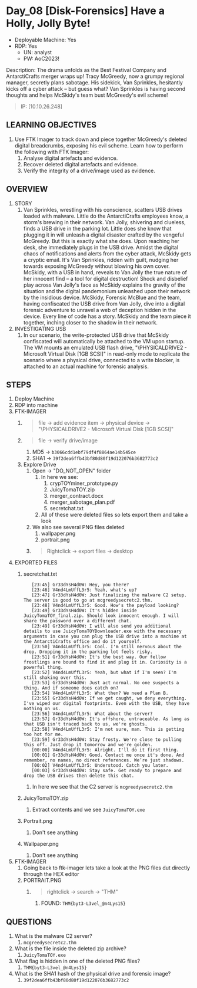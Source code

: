 # Day_08 [Disk-Forensics] Have a Holly, Jolly Byte!

+ Deployable Machine: Yes
+ RDP: Yes
  + UN: analyst
  + PW: AoC2023!

Description: The drama unfolds as the Best Festival Company and AntarctiCrafts merger wraps up! Tracy McGreedy, now a grumpy regional manager, secretly plans sabotage. His sidekick, Van Sprinkles, hesitantly kicks off a cyber attack – but guess what? Van Sprinkles is having second thoughts and helps McSkidy's team bust McGreedy's evil scheme!

> IP: [10.10.26.248]

## LEARNING OBJECTIVES

1. Use FTK Imager to track down and piece together McGreedy's deleted digital breadcrumbs, exposing his evil scheme. Learn how to perform the following with FTK Imager:
   1. Analyse digital artefacts and evidence.
   2. Recover deleted digital artefacts and evidence.
   3. Verify the integrity of a drive/image used as evidence.

## OVERVIEW

1. STORY
   1. Van Sprinkles, wrestling with his conscience, scatters USB drives loaded with malware. Little do the AntarctiCrafts employees know, a storm's brewing in their network. Van Jolly, shivering and clueless, finds a USB drive in the parking lot. Little does she know that plugging it in will unleash a digital disaster crafted by the vengeful McGreedy. But this is exactly what she does. Upon reaching her desk, she immediately plugs in the USB drive. Amidst the digital chaos of notifications and alerts from the cyber attack, McSkidy gets a cryptic email. It's Van Sprinkles, ridden with guilt, nudging her towards exposing McGreedy without blowing his own cover. McSkidy, with a USB in hand, reveals to Van Jolly the true nature of her innocent find – a tool for digital destruction! Shock and disbelief play across Van Jolly's face as McSkidy explains the gravity of the situation and the digital pandemonium unleashed upon their network by the insidious device. McSkidy, Forensic McBlue and the team, having confiscated the USB drive from Van Jolly, dive into a digital forensic adventure to unravel a web of deception hidden in the device. Every line of code has a story. McSkidy and the team piece it together, inching closer to the shadow in their network.
2. INVESTIGATING USB
   1. In our scenario, the write-protected USB drive that McSkidy confiscated will automatically be attached to the VM upon startup. The VM mounts an emulated USB flash drive, "\\PHYSICALDRIVE2 - Microsoft Virtual Disk [1GB SCSI]" in read-only mode to replicate the scenario where a physical drive, connected to a write blocker, is attached to an actual machine for forensic analysis.

## STEPS

1. Deploy Machine
2. RDP into machine
3. FTK-IMAGER
   1. > file -> add evidence item -> physical device -> "\\PHYSICALDRIVE2 - Microsoft Virtual Disk [1GB SCSI]"
   2. > file -> verify drive/image
      1. MD5 -> `b3066cdd1ebf79df4f8864ae14b545ce`
      2. SHA1 -> `39f2dea6ffb43bf80d80f19d122076b3682773c2`
   3. Explore Drive
      1. Open -> "DO_NOT_OPEN" folder
         1. In here we see:
            1. crypTOYminer_prototype.py
            2. JuicyTomaTOY.zip
            3. merger_contract.docx
            4. merger_sabotage_plan.pdf
            5. secretchat.txt
         2. All of these were deleted files so lets export them and take a look
      2. We also see several PNG files deleted
         1. wallpaper.png
         2. portrait.png
      3. > Rightclick -> export files -> desktop
4. EXPORTED FILES
   1. secretchat.txt

      ```text
         [23:45] Gr33dYsH4d0W: Hey, you there?
         [23:46] V4nd4LmUffL3r5: Yeah, what's up?
         [23:47] Gr33dYsH4d0W: Just finalizing the malware C2 setup. The server is good to go at mcgreedysecretc2.thm.
         [23:48] V4nd4LmUffL3r5: Good. How's the payload looking?
         [23:49] Gr33dYsH4d0W: It's hidden inside JuicyTomaTOY_final.zip. Should look innocent enough. I will share the password over a different chat.
         [23:49] Gr33dYsH4d0W: I will also send you additional details to use JuicyTomaTOYDownloader.exe with the necessary arguments in case you can plug the USB drive into a machine at the AntarctiCrafts office and do it yourself.
         [23:50] V4nd4LmUffL3r5: Cool. I'm still nervous about the drop. Dropping it in the parking lot feels risky.
         [23:51] Gr33dYsH4d0W: It's the best way. Our fellow frostlings are bound to find it and plug it in. Curiosity is a powerful thing.
         [23:52] V4nd4LmUffL3r5: Yeah, but what if I'm seen? I'm still shaking over this.
         [23:53] Gr33dYsH4d0W: Just act normal. No one suspects a thing. And if someone does catch on?
         [23:54] V4nd4LmUffL3r5: What then? We need a Plan B.
         [23:55] Gr33dYsH4d0W: If we get caught, we deny everything. I've wiped our digital footprints. Even with the USB, they have nothing on us.
         [23:56] V4nd4LmUffL3r5: What about the server?
         [23:57] Gr33dYsH4d0W: It's offshore, untraceable. As long as that USB isn't traced back to us, we're ghosts.
         [23:58] V4nd4LmUffL3r5: I'm not sure, man. This is getting too hot for me.
         [23:59] Gr33dYsH4d0W: Stay frosty. We're close to pulling this off. Just drop it tomorrow and we're golden.
         [00:00] V4nd4LmUffL3r5: Alright. I'll do it first thing.
         [00:01] Gr33dYsH4d0W: Good. Contact me once it's done. And remember, no names, no direct references. We’re just shadows.
         [00:02] V4nd4LmUffL3r5: Understood. Catch you later.
         [00:03] Gr33dYsH4d0W: Stay safe. Get ready to prepare and drop the USB drives then delete this chat.
      ```

      1. In here we see that the C2 server is `mcgreedysecretc2.thm`
   2. JuicyTomaTOY.zip
      1. Extract contents and we see `JuicyTomaTOY.exe`
   3. Portrait.png
      1. Don't see anything
   4. Wallpaper.png
      1. Don't see anything
5. FTK-IMAGER
   1. Going back to ftk-imager lets take a look at the PNG files dut directly through the HEX editor
   2. PORTRAIT.PNG
      1. > rightclick -> search -> "THM"
         1. FOUND: `THM{byt3-L3vel_@n4Lys15}`

## QUESTIONS

1. What is the malware C2 server?
   1. `mcgreedysecretc2.thm`
2. What is the file inside the deleted zip archive?
   1. `JuicyTomaTOY.exe`
3. What flag is hidden in one of the deleted PNG files?
   1. `THM{byt3-L3vel_@n4Lys15}`
4. What is the SHA1 hash of the physical drive and forensic image?
   1. `39f2dea6ffb43bf80d80f19d122076b3682773c2`

